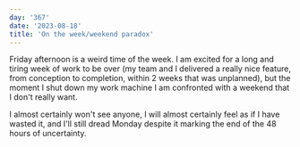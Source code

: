 ```yaml
---
day: '367'
date: '2023-08-18'
title: 'On the week/weekend paradox'
---
```


Friday afternoon is a weird time of the week. I am excited for a long and tiring week of work to be over (my team and I delivered a really nice feature, from conception to completion, within 2 weeks that was unplanned), but the moment I shut down my work machine I am confronted with a weekend that I don't really want.

I almost certainly won't see anyone, I will almost certainly feel as if I have wasted it, and I'll still dread Monday despite it marking the end of the 48 hours of uncertainty.
